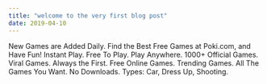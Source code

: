 ```yaml
---
title: "welcome to the very first blog post"
date: 2019-04-10
---
```

New Games are Added Daily. Find the Best Free Games at Poki.com, and Have Fun! Instant Play. 
Free To Play. Play Anywhere. 1000+ Official Games. Viral Games. Always the First. Free Online 
Games. Trending Games. All The Games You Want. No Downloads. Types: Car, Dress Up, Shooting.
